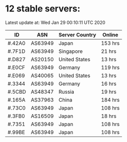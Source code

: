 # 12 stable servers:

Latest update at: Wed Jan 29 00:10:11 UTC 2020

| ID | ASN | Server Country | Online |
| -- | --- | -------------- | ------ |
| #.42A0 | AS63949 | Japan | 153 hrs |
| #.7F1D | AS63949 | Singapore | 21 hrs |
| #.D827 | AS20150 | United States | 13 hrs |
| #.E0CF | AS63949 | Germany | 119 hrs |
| #.E069 | AS40065 | United States | 13 hrs |
| #.3344 | AS63949 | Germany | 16 hrs |
| #.5CBD | AS48347 | Russia | 19 hrs |
| #.165A | AS37963 | China | 184 hrs |
| #.73C0 | AS63949 | Japan | 108 hrs |
| #.3FB0 | AS16509 | Japan | 18 hrs |
| #.7351 | AS63949 | Japan | 108 hrs |
| #.99BE | AS63949 | Japan | 108 hrs |

